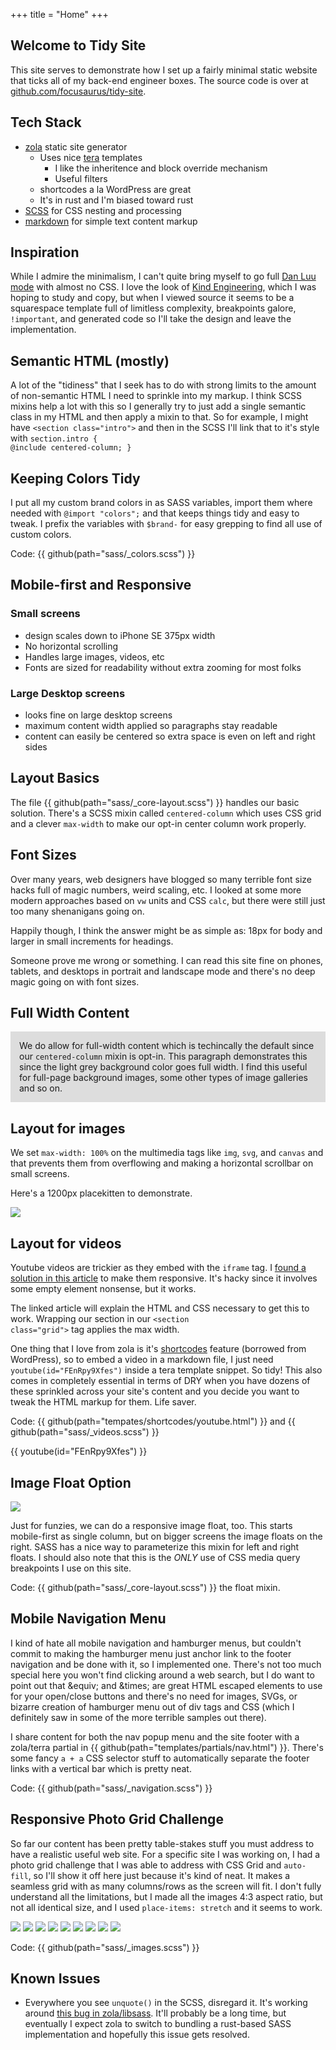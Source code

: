+++
title = "Home"
+++
<section class="grid">

# Welcome to Tidy Site

This site serves to demonstrate how I set up a fairly minimal static website that ticks all of my back-end engineer boxes. The source code is over at [github.com/focusaurus/tidy-site](https://github.com/focusaurus/tidy-site).

## Tech Stack

* [zola](https://getzola.org) static site generator
  * Uses nice [tera](https://tera.netlify.app/) templates
    * I like the inheritence and block override mechanism
    * Useful filters
  * shortcodes a la WordPress are great
  * It's in rust and I'm biased toward rust
* [SCSS](https://sass-lang.com/) for CSS nesting and processing
* [markdown](https://www.markdownguide.org/) for simple text content markup

## Inspiration

While I admire the minimalism, I can't quite bring myself to go full [Dan Luu mode](https://danluu.com/) with almost no CSS. I love the look of [Kind Engineering](https://kind.engineering), which I was hoping to study and copy, but when I viewed source it seems to be a squarespace template full of limitless complexity, breakpoints galore, <code>!important</code>, and generated code so I'll take the design and leave the implementation.

## Semantic HTML (mostly)

A lot of the "tidiness" that I seek has to do with strong limits to the amount of non-semantic HTML I need to sprinkle into my markup. I think SCSS mixins help a lot with this so I generally try to just add a single semantic class in my HTML and then apply a mixin to that. So for example, I might have <code>&lt;section class=&quot;intro&quot;&gt;</code> and then in the SCSS I'll link that to it's style with <code>section.intro { @include centered-column; }</code>

## Keeping Colors Tidy

I put all my custom brand colors in as SASS variables, import them where needed with <code>@import "colors";</code> and that keeps things tidy and easy to tweak. I prefix the variables with <code>$brand-</code> for easy grepping to find all use of custom colors.

Code: {{ github(path="sass/_colors.scss") }}

## Mobile-first and Responsive

### Small screens

* design scales down to iPhone SE 375px width 
* No horizontal scrolling
* Handles large images, videos, etc
* Fonts are sized for readability without extra zooming for most folks

### Large Desktop screens

* looks fine on large desktop screens
* maximum content width applied so paragraphs stay readable
* content can easily be centered so extra space is even on left and right sides
  
## Layout Basics

The file {{ github(path="sass/_core-layout.scss") }} handles our basic solution. There's a SCSS mixin called `centered-column` which uses CSS grid and a clever `max-width` to make our opt-in center column work properly.

## Font Sizes

Over many years, web designers have blogged so many terrible font size hacks full of magic numbers, weird scaling, etc. I looked at some more modern approaches based on `vw` units and CSS `calc`, but there were still just too many shenanigans going on.

Happily though, I think the answer might be as simple as: 18px for body and larger in small increments for headings.

Someone prove me wrong or something. I can read this site fine on phones, tablets, and desktops in portrait and landscape mode and there's no deep magic going on with font sizes.

## Full Width Content

</section>

<section style="background-color: #ddd; padding: 1em;">
We do allow for full-width content which is techincally the default since our <code>centered-column</code> mixin is opt-in. This paragraph demonstrates this since the light grey background color goes full width. I find this useful for full-page background images, some other types of image galleries and so on.
</section>

<section class="grid">

## Layout for images

We set `max-width: 100%` on the multimedia tags like `img`, `svg`, and `canvas` and that prevents them from overflowing and making a horizontal scrollbar on small screens. 

Here's a 1200px placekitten to demonstrate.

![](https://placekitten.com/1200)

## Layout for videos

Youtube videos are trickier as they embed with the `iframe` tag. I [found a solution in this article](https://techstacker.com/how-to-responsive-youtube-videos/) to make them responsive. It's hacky since it involves some empty element nonsense, but it works.

The linked article will explain the HTML and CSS necessary to get this to work. Wrapping our section in our <code>&lt;section class="grid"&gt;</code> tag applies the max width.

One thing that I love from zola is it's [shortcodes](https://www.getzola.org/documentation/content/shortcodes/) feature (borrowed from WordPress), so to embed a video in a markdown file, I just need <code>youtube(id="FEnRpy9Xfes")</code> inside a tera template snippet. So tidy! This also comes in completely essential in terms of DRY when you have dozens of these sprinkled across your site's content and you decide you want to tweak the HTML markup for them. Life saver.

Code: {{ github(path="tempates/shortcodes/youtube.html") }} and  {{ github(path="sass/_videos.scss") }}

{{ youtube(id="FEnRpy9Xfes") }}

## Image Float Option

<div class="demo-float">
<img src="https://placekitten.com/320/350">
<p>Just for funzies, we can do a responsive image float, too. This starts mobile-first as single column, but on bigger screens the image floats on the right. SASS has a nice way to parameterize this mixin for left and right floats. I should also note that this is the <em>ONLY</em> use of CSS media query breakpoints I use on this site.</p>
</div>

Code: {{ github(path="sass/_core-layout.scss") }} the float mixin.

## Mobile Navigation Menu

I kind of hate all mobile navigation and hamburger menus, but couldn't commit to making the hamburger menu just anchor link to the footer navigation and be done with it, so I implemented one. There's not too much special here you won't find clicking around a web search, but I do want to point out that &amp;equiv; and &amp;times; are great HTML escaped elements to use for your open/close buttons and there's no need for images, SVGs, or bizarre creation of hamburger menu out of div tags and CSS (which I definitely saw in some of the more terrible samples out there).

I share content for both the nav popup menu and the site footer with a zola/terra partial in {{ github(path="templates/partials/nav.html") }}. There's some fancy <code>a + a</code> CSS selector stuff to automatically separate the footer links with a vertical bar which is pretty neat.

Code: {{ github(path="sass/_navigation.scss") }}

## Responsive Photo Grid Challenge

So far our content has been pretty table-stakes stuff you must address to have a realistic useful web site. For a specific site I was working on, I had a photo grid challenge that I was able to address with CSS Grid and <code>auto-fill</code>, so I'll show it off here just because it's kind of neat. It makes a seamless grid with as many columns/rows as the screen will fit. I don't fully understand all the limitations, but I made all the images 4:3 aspect ratio, but not all identical size, and I used <code>place-items: stretch</code> and it seems to work.
</section>

<section class="gallery">
<img src="https://placekitten.com/400/300">
<img src="https://placekitten.com/800/600">
<img src="https://placekitten.com/400/300">
<img src="https://placekitten.com/600/450">
<img src="https://placekitten.com/800/600">
<img src="https://placekitten.com/600/450">
<img src="https://placekitten.com/400/300">
<img src="https://placekitten.com/600/450">
<img src="https://placekitten.com/800/600">
</section>

Code: {{ github(path="sass/_images.scss") }}

<section class="grid">

## Known Issues

* Everywhere you see <code>unquote()</code> in the SCSS, disregard it. It's working around [this bug in zola/libsass](https://github.com/getzola/zola/issues/2022). It'll probably be a long time, but eventually I expect zola to switch to bundling a rust-based SASS implementation and hopefully this issue gets resolved.
</section>
